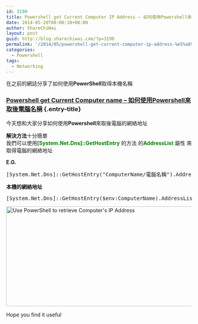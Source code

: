 ```yaml
---
id: 3190
title: Powershell get Current Computer IP Address – 如何使用Powershell來取後電腦的網絡地址
date: 2014-05-20T00:00:10+08:00
author: ShareChiWai
layout: post
guid: http://blog.sharechiwai.com/?p=3190
permalink: '/2014/05/powershell-get-current-computer-ip-address-%e5%a6%82%e4%bd%95%e4%bd%bf%e7%94%a8powershell%e4%be%86%e5%8f%96%e5%be%8c%e9%9b%bb%e8%85%a6%e7%9a%84%e7%b6%b2%e7%b5%a1%e5%9c%b0%e5%9d%80/'
categories:
  - Powershell
tags:
  - Networking
---
```

在之前的網誌分享了如何使用**PowerShell**取得本機名稱

### <a href="http://blog.sharechiwai.com/2014/05/powershell-get-current-computer-name-%e5%a6%82%e4%bd%95%e4%bd%bf%e7%94%a8powershell%e4%be%86%e5%8f%96%e5%be%8c%e9%9b%bb%e8%85%a6%e5%90%8d%e7%a8%b1/" rel="bookmark">Powershell get Current Computer name – 如何使用Powershell來取後電腦名稱</a> {.entry-title}

今天想和大家分享如何使用**Powershell**來取後電腦的網絡地址

**解決方法**十分簡單  
我們可以使用<span style="color: #008000;"><strong>[System.Net.Dns]::GetHostEntry</strong></span> 的方法 的<span style="color: #008000;"><strong>AddressList</strong> </span>屬性 來取得電腦的網絡地址

**E.G.**

<pre>[System.Net.Dns]::GetHostEntry("ComputerName/電腦名稱").AddressList
</pre>

**本機的網絡地址**

<pre>[System.Net.Dns]::GetHostEntry($env:ComputerName).AddressList
</pre>

<img class="alignnone" src="https://i0.wp.com/farm3.static.flickr.com/2911/14397836765_92a35d25cb_z.jpg?resize=625%2C272" alt="Use PowerShell to retrieve Computer's IP Address" width="625" height="272" data-recalc-dims="1" /> 

Hope you find it useful